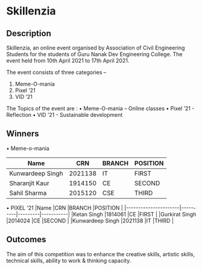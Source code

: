 # Skillenzia

## Description 
Skillenzia, an online event organised by Association of Civil Engineering Students for the students of Guru Nanak Dev Engineering College. The event held from 10th April 2021 to 17th April 2021.

The event consists of three categories –
1. Meme-O-mania
2. Pixel ‘21
3. VID ‘21


The Topics of the event are :
• Meme-O-mania – Online classes
• Pixel ’21    - Reflection
• VID ’21      - Sustainable development


## Winners

• Meme-o-mania

|Name                  |CRN       |BRANCH   |POSITION   |
|----------------------|----------|---------|-----------|
|Kunwardeep Singh      |2021138   |IT       |FIRST      |
|Sharanjit Kaur        |1914150   |CE       |SECOND     |
|Sahil Sharma          |2015120   |CSE      |THIRD      | 


• PIXEL ‘21
|Name                  |CRN       |BRANCH   |POSITION   |
|----------------------|----------|---------|-----------|
|Ketan Singh           |1814061   |CE       |FIRST      |
|Gurkirat Singh        |2014024   |CE       |SECOND     |
|Kunwardeep Singh      |2021138   |IT       |THIRD      |


## Outcomes
The aim of this competition was to enhance the creative skills, artistic skills, technical skills, ability to work & thinking capacity.

